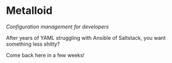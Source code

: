 # Metalloid

_Configuration management for developers_

After years of YAML struggling with Ansible of Saltstack, you want something less shitty? 

Come back here in a few weeks!
